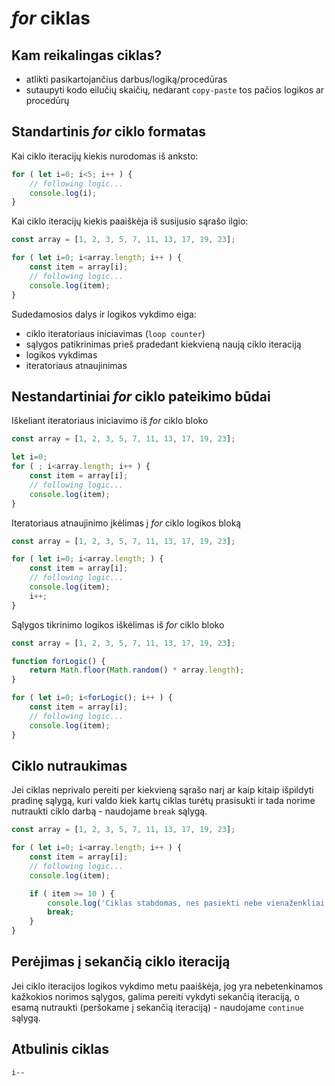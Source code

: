 # *for* ciklas

## Kam reikalingas ciklas?

- atlikti pasikartojančius darbus/logiką/procedūras
- sutaupyti kodo eilučių skaičių, nedarant `copy-paste` tos pačios logikos ar procedūrų

## Standartinis *for* ciklo formatas

Kai ciklo iteracijų kiekis nurodomas iš anksto:

```javascript
for ( let i=0; i<5; i++ ) {
    // following logic...
    console.log(i);
}
```

Kai ciklo iteracijų kiekis paaiškėja iš susijusio sąrašo ilgio:

```javascript
const array = [1, 2, 3, 5, 7, 11, 13, 17, 19, 23];

for ( let i=0; i<array.length; i++ ) {
    const item = array[i];
    // following logic...
    console.log(item);
}
```

Sudedamosios dalys ir logikos vykdimo eiga:
- ciklo iteratoriaus iniciavimas (`loop counter`)
- sąlygos patikrinimas prieš pradedant kiekvieną naują ciklo iteraciją
- logikos vykdimas
- iteratoriaus atnaujinimas

## Nestandartiniai *for* ciklo pateikimo būdai

Iškeliant iteratoriaus iniciavimo iš *for* ciklo bloko

```javascript
const array = [1, 2, 3, 5, 7, 11, 13, 17, 19, 23];

let i=0;
for ( ; i<array.length; i++ ) {
    const item = array[i];
    // following logic...
    console.log(item);
}
```

Iteratoriaus atnaujinimo įkėlimas į *for* ciklo logikos bloką

```javascript
const array = [1, 2, 3, 5, 7, 11, 13, 17, 19, 23];

for ( let i=0; i<array.length; ) {
    const item = array[i];
    // following logic...
    console.log(item);
    i++;
}
```

Sąlygos tikrinimo logikos iškėlimas iš *for* ciklo bloko

```javascript
const array = [1, 2, 3, 5, 7, 11, 13, 17, 19, 23];

function forLogic() {
    return Math.floor(Math.random() * array.length);
}

for ( let i=0; i<forLogic(); i++ ) {
    const item = array[i];
    // following logic...
    console.log(item);
}
```

## Ciklo nutraukimas

Jei ciklas neprivalo pereiti per kiekvieną sąrašo narį ar kaip kitaip išpildyti pradinę sąlygą, kuri valdo kiek kartų ciklas turėtų prasisukti ir tada norime nutraukti ciklo darbą - naudojame `break` sąlygą.

```javascript
const array = [1, 2, 3, 5, 7, 11, 13, 17, 19, 23];

for ( let i=0; i<array.length; i++ ) {
    const item = array[i];
    // following logic...
    console.log(item);

    if ( item >= 10 ) {
        console.log('Ciklas stabdomas, nes pasiekti nebe vienaženkliai pirminiai skaičiai.');
        break;
    }
}
```

## Perėjimas į sekančią ciklo iteraciją

Jei ciklo iteracijos logikos vykdimo metu paaiškėja, jog yra nebetenkinamos kažkokios norimos sąlygos, galima pereiti vykdyti sekančią iteraciją, o esamą nutraukti (peršokame į sekančią iteraciją) - naudojame `continue` sąlygą.

## Atbulinis ciklas

`i--`